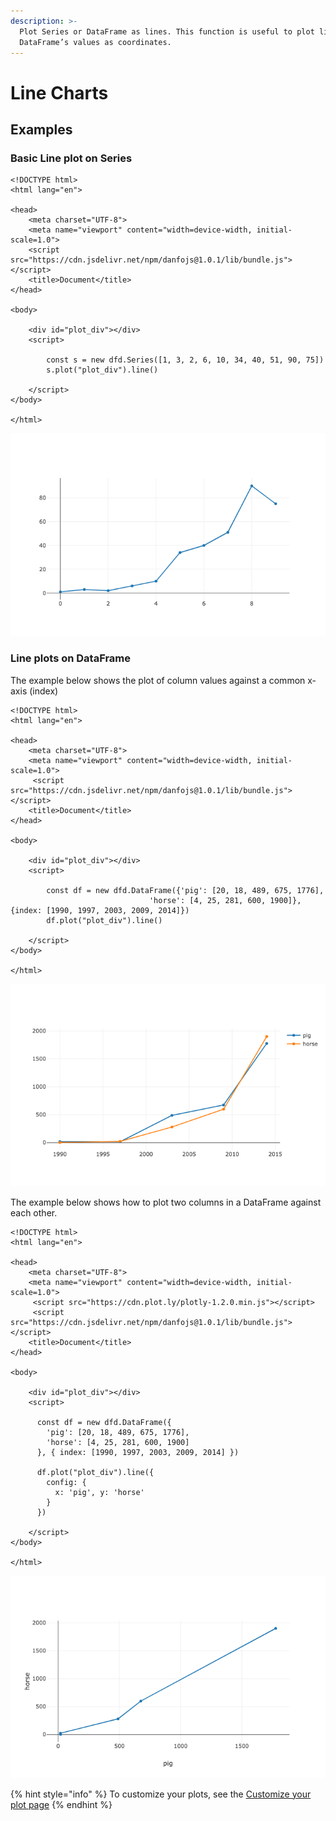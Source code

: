```yaml
---
description: >-
  Plot Series or DataFrame as lines. This function is useful to plot lines using
  DataFrame’s values as coordinates.
---
```


# Line Charts

## Examples

### Basic Line plot on Series

```markup
<!DOCTYPE html>
<html lang="en">

<head>
    <meta charset="UTF-8">
    <meta name="viewport" content="width=device-width, initial-scale=1.0">
    <script src="https://cdn.jsdelivr.net/npm/danfojs@1.0.1/lib/bundle.js"></script>
    <title>Document</title>
</head>

<body>

    <div id="plot_div"></div>
    <script>

        const s = new dfd.Series([1, 3, 2, 6, 10, 34, 40, 51, 90, 75])
        s.plot("plot_div").line()

    </script>
</body>

</html>
```

![](<../../.gitbook/assets/newplot (4).png>)

### Line plots on DataFrame

The example below shows the plot of column values against a common x-axis (index)

```markup
<!DOCTYPE html>
<html lang="en">

<head>
    <meta charset="UTF-8">
    <meta name="viewport" content="width=device-width, initial-scale=1.0">
     <script src="https://cdn.jsdelivr.net/npm/danfojs@1.0.1/lib/bundle.js"></script>
    <title>Document</title>
</head>

<body>

    <div id="plot_div"></div>
    <script>

        const df = new dfd.DataFrame({'pig': [20, 18, 489, 675, 1776],
                               'horse': [4, 25, 281, 600, 1900]}, {index: [1990, 1997, 2003, 2009, 2014]})
        df.plot("plot_div").line()

    </script>
</body>

</html>
```

![](<../../.gitbook/assets/newplot (2).png>)

The example below shows how to plot two columns in a DataFrame against each other.

```markup
<!DOCTYPE html>
<html lang="en">

<head>
    <meta charset="UTF-8">
    <meta name="viewport" content="width=device-width, initial-scale=1.0">
     <script src="https://cdn.plot.ly/plotly-1.2.0.min.js"></script> 
     <script src="https://cdn.jsdelivr.net/npm/danfojs@1.0.1/lib/bundle.js"></script>
    <title>Document</title>
</head>

<body>

    <div id="plot_div"></div>
    <script>
    
      const df = new dfd.DataFrame({
        'pig': [20, 18, 489, 675, 1776],
        'horse': [4, 25, 281, 600, 1900]
      }, { index: [1990, 1997, 2003, 2009, 2014] })
  
      df.plot("plot_div").line({
        config: {
          x: 'pig', y: 'horse'
        }
      })

    </script>
</body>

</html>
```

![](<../../.gitbook/assets/newplot (3).png>)

{% hint style="info" %}
To customize your plots, see the [Customize your plot page](configuring-your-plots.md)
{% endhint %}
